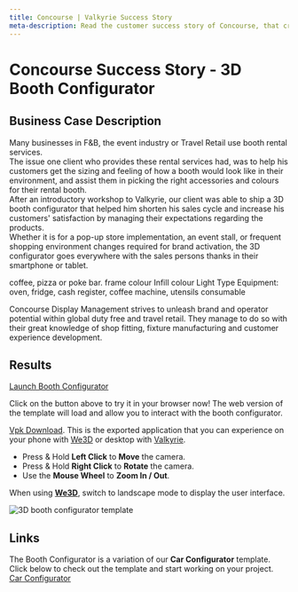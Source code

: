```yaml
---
title: Concourse | Valkyrie Success Story
meta-description: Read the customer success story of Concourse, that created a 3D booth configurator in hours using our ready-made template
---
```


# Concourse Success Story - 3D Booth Configurator


## Business Case Description
Many businesses in F&B, the event industry or Travel Retail use booth rental services.  
The issue one client who provides these rental services had, was to help his customers get the sizing and feeling of how a booth would look like in their environment, and assist them in picking the right accessories and colours for their rental booth.  
After an introductory workshop to Valkyrie, our client was able to ship a 3D booth configurator that helped him shorten his sales cycle and increase his customers' satisfaction by managing their expectations regarding the products.  
Whether it is for a pop-up store implementation, an event stall, or frequent shopping environment changes required for brand activation, the 3D configurator goes everywhere with the sales persons thanks in their smartphone or tablet.  


coffee, pizza or poke bar.
frame colour
Infill colour
Light Type
Equipment: oven, fridge, cash register, coffee machine, utensils consumable

Concourse Display Management strives to unleash brand and operator potential within global duty free and travel retail. They manage to do so with their great knowledge of shop fitting, fixture manufacturing and customer experience development. 

## Results

<a class="btn btn-primary umami--click--bt_launch_booth_configurator" href="/vlk/samples/booth-configurator/booth_config_v1.vpk">Launch Booth Configurator</a>

Click on the button above to try it in your browser now! The web version of the template will load and allow you to interact with the booth configurator.  

[Vpk Download](https://cdn2.talansoft.com/ftp/samples/booth_config_v1.vpk). This is the exported application that you can experience on your phone with [We3D](/vlk/downloads#we3d) or desktop with [Valkyrie](/vlk/downloads#vlk).

- Press & Hold **Left Click** to **Move** the camera.
- Press & Hold **Right Click** to **Rotate** the camera.
- Use the **Mouse Wheel** to **Zoom In / Out**.

When using **[We3D](/vlk/downloads#we3d)**, switch to landscape mode to display the user interface.

![3D booth configurator template](https://cdn2.talansoft.com/ftp/img/shoe_configurator/nike-shoe-template.jpg)

## Links

The Booth Configurator is a variation of our **Car Configurator** template. Click below to check out the template and start working on your project.  
[Car Configurator](/vlk/VlkSamples/Car-Configurator) 
